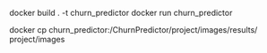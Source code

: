 docker build . -t churn_predictor
docker run churn_predictor 

docker cp churn_predictor:/ChurnPredictor/project/images/results/ project/images